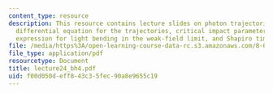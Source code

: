 ```yaml
---
content_type: resource
description: This resource contains lecture slides on photon trajectories, deriving
  differential equation for the trajectories, critical impact parameter, deriving
  expression for light bending in the weak-field limit, and Shapiro time delay.
file: /media/https%3A/open-learning-course-data-rc.s3.amazonaws.com/8-033-relativity-fall-2006/f00d050deff843c35fec90a8e9655c19_lecture24_bh4.pdf
file_type: application/pdf
resourcetype: Document
title: lecture24_bh4.pdf
uid: f00d050d-eff8-43c3-5fec-90a8e9655c19
---
```

